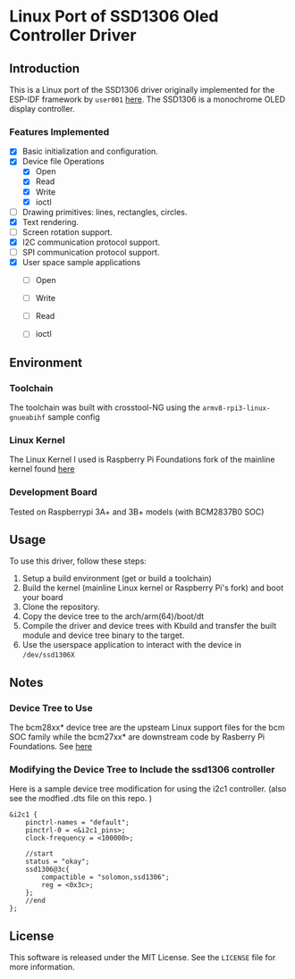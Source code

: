 # Linux Port of SSD1306 Oled Controller Driver

## Introduction
This is a Linux port of the SSD1306 driver originally implemented for the ESP-IDF framework by `user001` [here](github.com/user001/espidf-ssd1306). The SSD1306 is a monochrome OLED display controller.

### Features Implemented

- [x] Basic initialization and configuration.
- [x] Device file Operations
  - [x] Open
  - [x] Read
  - [x] Write
  - [x] ioctl
- [ ] Drawing primitives: lines, rectangles, circles.
- [x] Text rendering.
- [ ] Screen rotation support.
- [x] I2C communication protocol support.
- [ ] SPI communication protocol support.
- [x] User space sample applications
  - [ ] Open
  - [ ] Write
  - [ ] Read
  - [ ] ioctl



## Environment

### Toolchain
The toolchain was built with crosstool-NG using the `armv8-rpi3-linux-gnueabihf` sample config

### Linux Kernel
The Linux Kernel I used is Raspberry Pi Foundations fork of the mainline kernel found [here](https://github.com/raspberrypifoundation)

### Development Board
Tested on Raspberrypi 3A+ and 3B+ models (with BCM2837B0 SOC)
 
## Usage

To use this driver, follow these steps:

1. Setup a build environment (get or build a toolchain)
2. Build the kernel (mainline Linux kernel or Raspberry Pi's fork) and boot your board
3. Clone the repository.
4. Copy the device tree to the arch/arm(64)/boot/dt
2. Compile the driver and device trees with Kbuild and transfer the built module and device tree binary to the target.
4. Use the userspace application to interact with the device in `/dev/ssd1306X`

## Notes
### Device Tree to Use
The bcm28xx* device tree are the upsteam Linux support files for the bcm SOC family while the bcm27xx* are downstream code by Rasberry Pi Foundations. See [here](https://forums.raspberrypi.com/viewtopic.php?t=238262)

### Modifying the Device Tree to Include the ssd1306 controller
Here is a sample device tree modification for using the i2c1 controller. (also see the modfied .dts file on this repo. )
```
&i2c1 {
	pinctrl-names = "default";
	pinctrl-0 = <&i2c1_pins>;
	clock-frequency = <100000>;

    //start
	status = "okay";
	ssd1306@3c{
		compactible = "solomon,ssd1306";
		reg = <0x3c>;
	};
    //end
};
```
## License
This software is released under the MIT License. See the `LICENSE` file for more information.

